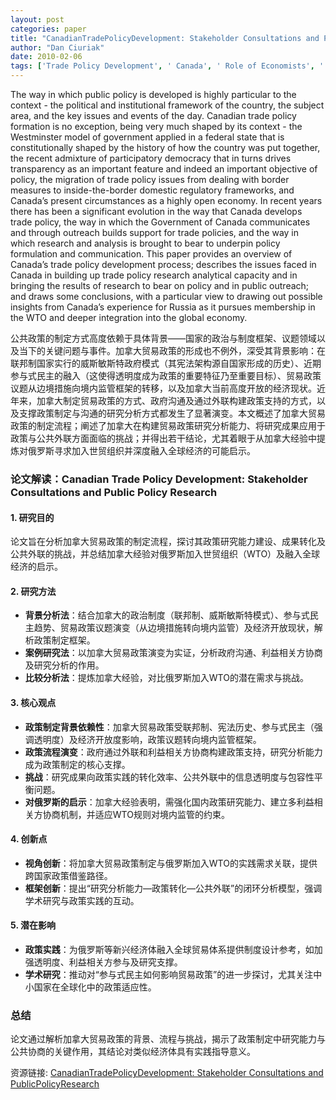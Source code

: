```yaml
---
layout: post
categories: paper
title: "CanadianTradePolicyDevelopment: Stakeholder Consultations and PublicPolicyResearch"
author: "Dan Ciuriak"
date: 2010-02-06
tags: ['Trade Policy Development', ' Canada', ' Role of Economists', ' Economic Modelling']
---
```


The way in which public policy is developed is highly particular to the context - the political and institutional framework of the country, the subject area, and the key issues and events of the day. Canadian trade policy formation is no exception, being very much shaped by its context - the Westminster model of government applied in a federal state that is constitutionally shaped by the history of how the country was put together, the recent admixture of participatory democracy that in turns drives transparency as an important feature and indeed an important objective of policy, the migration of trade policy issues from dealing with border measures to inside-the-border domestic regulatory frameworks, and Canada’s present circumstances as a highly open economy. In recent years there has been a significant evolution in the way that Canada develops trade policy, the way in which the Government of Canada communicates and through outreach builds support for trade policies, and the way in which research and analysis is brought to bear to underpin policy formulation and communication. This paper provides an overview of Canada’s trade policy development process; describes the issues faced in Canada in building up trade policy research analytical capacity and in bringing the results of research to bear on policy and in public outreach; and draws some conclusions, with a particular view to drawing out possible insights from Canada’s experience for Russia as it pursues membership in the WTO and deeper integration into the global economy.

公共政策的制定方式高度依赖于具体背景——国家的政治与制度框架、议题领域以及当下的关键问题与事件。加拿大贸易政策的形成也不例外，深受其背景影响：在联邦制国家实行的威斯敏斯特政府模式（其宪法架构源自国家形成的历史）、近期参与式民主的融入（这使得透明度成为政策的重要特征乃至重要目标）、贸易政策议题从边境措施向境内监管框架的转移，以及加拿大当前高度开放的经济现状。近年来，加拿大制定贸易政策的方式、政府沟通及通过外联构建政策支持的方式，以及支撑政策制定与沟通的研究分析方式都发生了显著演变。本文概述了加拿大贸易政策的制定流程；阐述了加拿大在构建贸易政策研究分析能力、将研究成果应用于政策与公共外联方面面临的挑战；并得出若干结论，尤其着眼于从加拿大经验中提炼对俄罗斯寻求加入世贸组织并深度融入全球经济的可能启示。

### **论文解读：Canadian Trade Policy Development: Stakeholder Consultations and Public Policy Research**

#### **1. 研究目的**  
论文旨在分析加拿大贸易政策的制定流程，探讨其政策研究能力建设、成果转化及公共外联的挑战，并总结加拿大经验对俄罗斯加入世贸组织（WTO）及融入全球经济的启示。

#### **2. 研究方法**  
- **背景分析法**：结合加拿大的政治制度（联邦制、威斯敏斯特模式）、参与式民主趋势、贸易政策议题演变（从边境措施转向境内监管）及经济开放现状，解析政策制定框架。  
- **案例研究法**：以加拿大贸易政策演变为实证，分析政府沟通、利益相关方协商及研究分析的作用。  
- **比较分析法**：提炼加拿大经验，对比俄罗斯加入WTO的潜在需求与挑战。  

#### **3. 核心观点**  
- **政策制定背景依赖性**：加拿大贸易政策受联邦制、宪法历史、参与式民主（强调透明度）及经济开放度影响，政策议题转向境内监管框架。  
- **政策流程演变**：政府通过外联和利益相关方协商构建政策支持，研究分析能力成为政策制定的核心支撑。  
- **挑战**：研究成果向政策实践的转化效率、公共外联中的信息透明度与包容性平衡问题。  
- **对俄罗斯的启示**：加拿大经验表明，需强化国内政策研究能力、建立多利益相关方协商机制，并适应WTO规则对境内监管的约束。  

#### **4. 创新点**  
- **视角创新**：将加拿大贸易政策制定与俄罗斯加入WTO的实践需求关联，提供跨国家政策借鉴路径。  
- **框架创新**：提出“研究分析能力—政策转化—公共外联”的闭环分析模型，强调学术研究与政策实践的互动。  

#### **5. 潜在影响**  
- **政策实践**：为俄罗斯等新兴经济体融入全球贸易体系提供制度设计参考，如加强透明度、利益相关方参与及研究支撑。  
- **学术研究**：推动对“参与式民主如何影响贸易政策”的进一步探讨，尤其关注中小国家在全球化中的政策适应性。  

### **总结**  
论文通过解析加拿大贸易政策的背景、流程与挑战，揭示了政策制定中研究能力与公共协商的关键作用，其结论对类似经济体具有实践指导意义。

资源链接: [CanadianTradePolicyDevelopment: Stakeholder Consultations and PublicPolicyResearch](https://papers.ssrn.com/sol3/papers.cfm?abstract_id=1548954)

